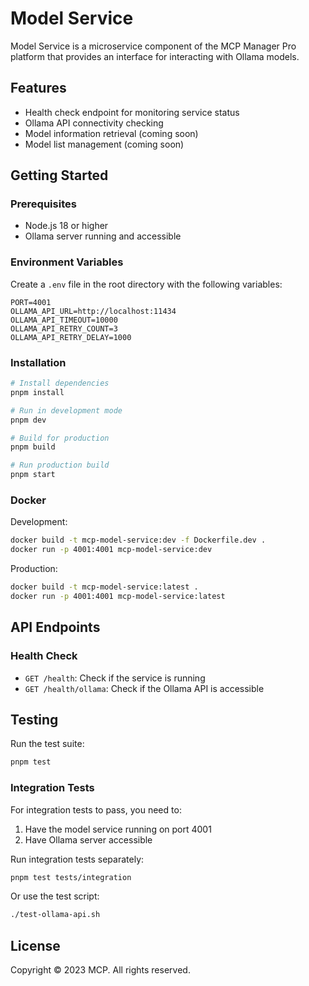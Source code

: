 # Model Service

Model Service is a microservice component of the MCP Manager Pro platform that provides an interface for interacting with Ollama models.

## Features

- Health check endpoint for monitoring service status
- Ollama API connectivity checking
- Model information retrieval (coming soon)
- Model list management (coming soon)

## Getting Started

### Prerequisites

- Node.js 18 or higher
- Ollama server running and accessible

### Environment Variables

Create a `.env` file in the root directory with the following variables:

```
PORT=4001
OLLAMA_API_URL=http://localhost:11434
OLLAMA_API_TIMEOUT=10000
OLLAMA_API_RETRY_COUNT=3
OLLAMA_API_RETRY_DELAY=1000
```

### Installation

```bash
# Install dependencies
pnpm install

# Run in development mode
pnpm dev

# Build for production
pnpm build

# Run production build
pnpm start
```

### Docker

Development:
```bash
docker build -t mcp-model-service:dev -f Dockerfile.dev .
docker run -p 4001:4001 mcp-model-service:dev
```

Production:
```bash
docker build -t mcp-model-service:latest .
docker run -p 4001:4001 mcp-model-service:latest
```

## API Endpoints

### Health Check

- `GET /health`: Check if the service is running
- `GET /health/ollama`: Check if the Ollama API is accessible

## Testing

Run the test suite:

```bash
pnpm test
```

### Integration Tests

For integration tests to pass, you need to:

1. Have the model service running on port 4001
2. Have Ollama server accessible

Run integration tests separately:

```bash
pnpm test tests/integration
```

Or use the test script:

```bash
./test-ollama-api.sh
```

## License

Copyright © 2023 MCP. All rights reserved.
